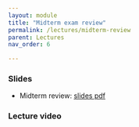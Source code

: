 ```yaml
---
layout: module
title: "Midterm exam review"
permalink: /lectures/midterm-review
parent: Lectures
nav_order: 6

---
```



### Slides

* Midterm review: [slides pdf](/ds5110-cs5501-spring24/assets/docs/midterm-review.pdf)


### Lecture video



